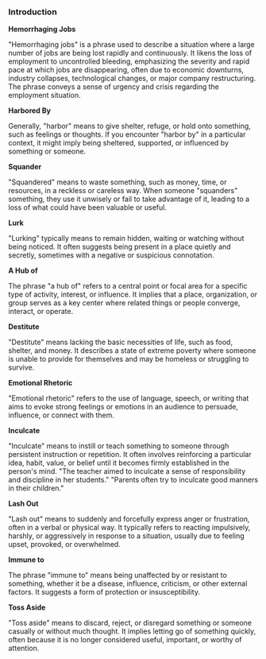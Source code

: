 
### Introduction

**Hemorrhaging Jobs**

"Hemorrhaging jobs" is a phrase used to describe a situation where a large number of jobs are being lost rapidly and continuously. It likens the loss of employment to uncontrolled bleeding, emphasizing the severity and rapid pace at which jobs are disappearing, often due to economic downturns, industry collapses, technological changes, or major company restructuring. The phrase conveys a sense of urgency and crisis regarding the employment situation.

**Harbored By**

Generally, "harbor" means to give shelter, refuge, or hold onto something, such as feelings or thoughts. If you encounter "harbor by" in a particular context, it might imply being sheltered, supported, or influenced by something or someone.

**Squander**

"Squandered" means to waste something, such as money, time, or resources, in a reckless or careless way. When someone "squanders" something, they use it unwisely or fail to take advantage of it, leading to a loss of what could have been valuable or useful.

**Lurk**

"Lurking" typically means to remain hidden, waiting or watching without being noticed. It often suggests being present in a place quietly and secretly, sometimes with a negative or suspicious connotation.

**A Hub of**

The phrase "a hub of" refers to a central point or focal area for a specific type of activity, interest, or influence. It implies that a place, organization, or group serves as a key center where related things or people converge, interact, or operate.

**Destitute**

"Destitute" means lacking the basic necessities of life, such as food, shelter, and money. It describes a state of extreme poverty where someone is unable to provide for themselves and may be homeless or struggling to survive. 

**Emotional Rhetoric**

"Emotional rhetoric" refers to the use of language, speech, or writing that aims to evoke strong feelings or emotions in an audience to persuade, influence, or connect with them.

**Inculcate**

"Inculcate" means to instill or teach something to someone through persistent instruction or repetition. It often involves reinforcing a particular idea, habit, value, or belief until it becomes firmly established in the person's mind. "The teacher aimed to inculcate a sense of responsibility and discipline in her students."
"Parents often try to inculcate good manners in their children."

**Lash Out**

"Lash out" means to suddenly and forcefully express anger or frustration, often in a verbal or physical way. It typically refers to reacting impulsively, harshly, or aggressively in response to a situation, usually due to feeling upset, provoked, or overwhelmed.

**Immune to**

The phrase "immune to" means being unaffected by or resistant to something, whether it be a disease, influence, criticism, or other external factors. It suggests a form of protection or insusceptibility.

**Toss Aside**

"Toss aside" means to discard, reject, or disregard something or someone casually or without much thought. It implies letting go of something quickly, often because it is no longer considered useful, important, or worthy of attention.
